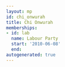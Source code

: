 ```yaml
---
layout: mp
id: chi_onwurah
title: Chi Onwurah
memberships:
- id: lab
  name: Labour Party
  start: '2010-06-08'
  end: 
autogenerated: true
---
```

